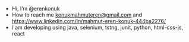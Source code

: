 - Hi, I’m @erenkonuk
- How to reach me konukmahmuteren@gmail.com and https://www.linkedin.com/in/mahmut-eren-konuk-444ba2276/
- I am developing using java, selenium, tstng, junit, python, html-css-js, react

<!---
erenkonuk/erenkonuk is a ✨ special ✨ repository because its `README.md` (this file) appears on your GitHub profile.
You can click the Preview link to take a look at your changes.
--->
